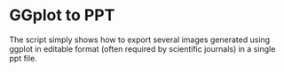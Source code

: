 # GGplot to PPT

The script simply shows how to export several images generated using ggplot in editable format (often required by scientific journals) in a single ppt file.
